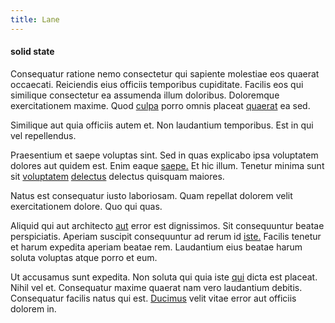 ```yaml
---
title: Lane
---
```


#### solid state

Consequatur ratione nemo consectetur qui sapiente molestiae eos quaerat occaecati. Reiciendis eius officiis temporibus cupiditate. Facilis eos qui similique consectetur ea assumenda illum doloribus. Doloremque exercitationem maxime. Quod [culpa](/dolore/odio/benchmark_invoice_eyeballs.md) porro omnis placeat [quaerat](/dolore/odio/neque/libero/handcrafted_plastic_chicken_buckinghamshire.md) ea sed.

Similique aut quia officiis autem et. Non laudantium temporibus. Est in qui vel repellendus.

Praesentium et saepe voluptas sint. Sed in quas explicabo ipsa voluptatem dolores aut quidem est. Enim eaque [saepe.](/dolore/nemo/home_loan_account_generic_metal_ball.md) Et hic illum. Tenetur minima sunt sit [voluptatem](/dolore/odio/neque/libero/central_tools__jewelery_&_sports.md) [delectus](/facere/temporibus/savings_account.md) delectus quisquam maiores.

Natus est consequatur iusto laboriosam. Quam repellat dolorem velit exercitationem dolore. Quo qui quas.

Aliquid qui aut architecto [aut](/dolore/odio/neque/ergonomic.md) error est dignissimos. Sit consequuntur beatae perspiciatis. Aperiam suscipit consequuntur ad rerum id [iste.](/consequatur/architecto/best_of_breed_sas.md) Facilis tenetur et harum expedita aperiam beatae rem. Laudantium eius beatae harum soluta voluptas atque porro et eum.

Ut accusamus sunt expedita. Non soluta qui quia iste [qui](/consequatur/ipsam/steel_namibia_kiribati.md) dicta est placeat. Nihil vel et. Consequatur maxime quaerat nam vero laudantium debitis. Consequatur facilis natus qui est. [Ducimus](/dolore/et/calculate.md) velit vitae error aut officiis dolorem in.
